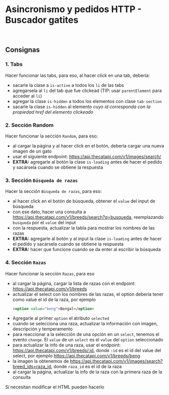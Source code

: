 # Asincronismo y pedidos HTTP - Buscador gatites
<br>

## Consignas

### 1. Tabs

Hacer funcionar las tabs, para eso, al hacer click en una tab, debería:
  - sacarle la clase a `is-active` a todos los `li` de las tabs
  - agregarsela al `li` del tab que fue clickead (TIP: usar `parentElement` para acceder al `li`)
  - agregar la clase `is-hidden` a todos los elementos con clase `tab-section`
  - sacarle la clase `is-hidden` al elemento *cuyo id corresponda con la propiedad href del elemento clickeado*
  
### 2. Sección Random

Hacer funcionar la sección `Random`, para eso:
  - al cargar la página y al hacer click en el botón, debería cargar una nueva imagen de un gato
  - usar el siguiente endpoint: https://api.thecatapi.com/v1/images/search/
  - **EXTRA:** agregarle al botón la clase `is-loading` antes de hacer el pedido y sacársela cuando se obtiene la respuesta
  
### 3. Sección `Búsqueda de razas`

Hacer la sección `Búsqueda de razas`, para eso:
  - al hacer click en el botón de búsqueda, obtener el `value` del input de búsqueda
  - con ese dato, hacer una consulta a https://api.thecatapi.com/v1/breeds/search?q=busqueda, reemplazando `busqueda` por el `value` del input
  - con la respuesta, actualizar la tabla para mostrar los nombres de las razas
  - **EXTRA:** agregarle al botón y al input la clase `is-loading` antes de hacer el pedido y sacársela cuando se obtiene la respuesta
  - **EXTRA:** hacer que funcione cuando se da enter al escribir la búsqueda  
  
### 4. Sección `Razas`

Hacer funcionar la sección `Razas`, para eso
  - al cargar la página, cargar la lista de razas con el endpoint: https://api.thecatapi.com/v1/breeds
  - actualizar el select con los nombres de las razas, el option debería tener como value el id de la raza, por ejemplo
    ```html
    <option value="beng">Bengal</option>
    ```
  - Agregarle al primer `option` el atributo `selected`  
  - cuando se selecciona una raza, actualizar la información con imagen, descripción y temperamento
  - para reaccionar a la selección de una opción en un `select`, tenemos el evento `change`. El `value` de un `select` es el `value` del `option` seleccionado
  - para actualizar la info de una raza, usar el endpoint: https://api.thecatapi.com/v1/breeds/:id, donde `:id` es el id del value del select, por ejemplo https://api.thecatapi.com/v1/breeds/beng
  - la imagen la obtenemos de https://api.thecatapi.com/v1/images/search?breed_ids=raza_id, donde `raza_id` es el id de la raza
  - al cargar la página, actualizar la info de la raza con la primera raza de la consulta


Si necesitan modificar el HTML pueden hacerlo
